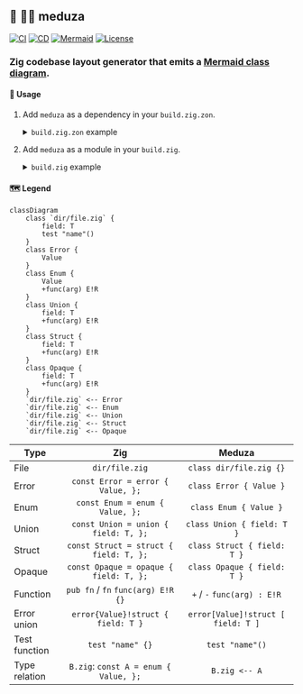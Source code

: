 ## :lizard: :mermaid: **meduza**

[![CI][ci-shield]][ci-url]
[![CD][cd-shield]][cd-url]
[![Mermaid][mmd-shield]][mmd-url]
[![License][license-shield]][license-url]

### Zig codebase layout generator that emits a [Mermaid class diagram](https://mermaid.js.org/syntax/classDiagram.html).

#### :rocket: Usage

1. Add `meduza` as a dependency in your `build.zig.zon`.

    <details>

    <summary><code>build.zig.zon</code> example</summary>

    ```zig
    .{
        .name = "<name_of_your_package>",
        .version = "<version_of_your_package>",
        .dependencies = .{
            .meduza = .{
                .url = "https://github.com/tensorush/meduza/archive/<git_tag_or_commit_hash>.tar.gz",
                .hash = "<package_hash>",
            },
        },
    }
    ```

    Set `<package_hash>` to `12200000000000000000000000000000000000000000000000000000000000000000`, and Zig will provide the correct found value in an error message.

    </details>

2. Add `meduza` as a module in your `build.zig`.

    <details>

    <summary><code>build.zig</code> example</summary>

    ```zig
    const meduza = b.dependency("meduza", .{});
    exe.addModule("meduza", meduza.module("meduza"));
    ```

    </details>

#### :world_map: Legend

```mermaid
classDiagram
    class `dir/file.zig` {
        field: T
        test "name"()
    }
    class Error {
        Value
    }
    class Enum {
        Value
        +func(arg) E!R
    }
    class Union {
        field: T
        +func(arg) E!R
    }
    class Struct {
        field: T
        +func(arg) E!R
    }
    class Opaque {
        field: T
        +func(arg) E!R
    }
    `dir/file.zig` <-- Error
    `dir/file.zig` <-- Enum
    `dir/file.zig` <-- Union
    `dir/file.zig` <-- Struct
    `dir/file.zig` <-- Opaque
```

| Type          |                  Zig                   |               Meduza               |
|---------------|:--------------------------------------:|:----------------------------------:|
| File          |             `dir/file.zig`             |      `class dir/file.zig {}`       |
| Error         |   `const Error = error { Value, };`    |      `class Error { Value }`       |
| Enum          |    `const Enum = enum { Value, };`     |       `class Enum { Value }`       |
| Union         |  `const Union = union { field: T, };`  |     `class Union { field: T }`     |
| Struct        | `const Struct = struct { field: T, };` |    `class Struct { field: T }`     |
| Opaque        | `const Opaque = opaque { field: T, };` |    `class Opaque { field: T }`     |
| Function      |   `pub fn` / `fn` `func(arg) E!R {}`   |    `+` / `-` `func(arg) : E!R`     |
| Error union   |   `error{Value}!struct { field: T }`   | `error[Value]!struct [ field: T ]` |
| Test function |            `test "name" {}`            |          `test "name"()`           |
| Type relation | `B.zig`: `const A = enum { Value, };`  |           `B.zig <-- A`            |


<!-- MARKDOWN LINKS -->

[ci-shield]: https://img.shields.io/github/actions/workflow/status/tensorush/meduza/ci.yaml?branch=main&style=for-the-badge&logo=github&label=CI&labelColor=black
[ci-url]: https://github.com/tensorush/meduza/blob/main/.github/workflows/ci.yaml
[cd-shield]: https://img.shields.io/github/actions/workflow/status/tensorush/meduza/cd.yaml?branch=main&style=for-the-badge&logo=github&label=CI&labelColor=black
[cd-url]: https://github.com/tensorush/meduza/blob/main/.github/workflows/cd.yaml
[mmd-shield]: https://img.shields.io/badge/click-F6A516?style=for-the-badge&logo=zig&logoColor=F6A516&label=meduza&labelColor=black
[mmd-url]: https://tensorush.github.io/meduza/meduza.html
[license-shield]: https://img.shields.io/github/license/tensorush/meduza.svg?style=for-the-badge&labelColor=black&kill_cache=1
[license-url]: https://github.com/tensorush/meduza/blob/main/LICENSE.md
